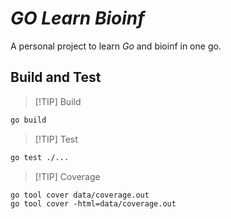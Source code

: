 # _GO Learn Bioinf_

A personal project to learn _Go_ and bioinf in one go.

## Build and Test

> [!TIP] Build
```bash
go build
```

> [!TIP] Test
```bash
go test ./...
```

> [!TIP] Coverage
```
go tool cover data/coverage.out
go tool cover -html=data/coverage.out
```